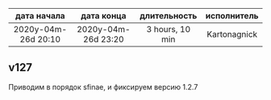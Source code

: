 
| дата начала         |   дата конца        |  длительность   | исполнитель  |
|:-------------------:|:-------------------:|:---------------:|:------------:|
| 2020y-04m-26d 20:10 | 2020y-04m-26d 23:20 | 3 hours, 10 min | Kartonagnick |

v127
---
Приводим в порядок sfinae, и фиксируем версию 1.2.7
